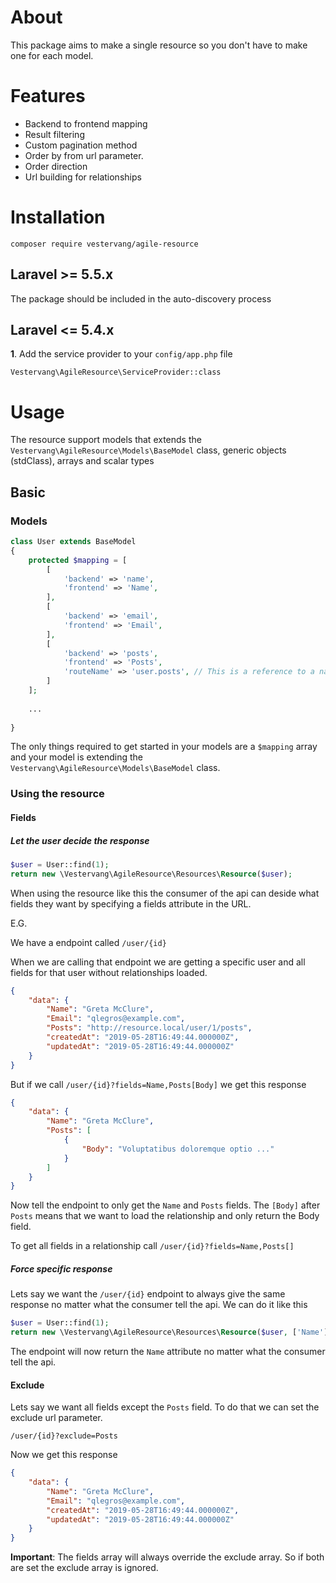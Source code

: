 # About
This package aims to make a single resource so you don't have to make one for each model.

# Features
* Backend to frontend mapping
* Result filtering
* Custom pagination method
* Order by from url parameter.
* Order direction
* Url building for relationships

# Installation

```
composer require vestervang/agile-resource
```

## Laravel >= 5.5.x

The package should be included in the auto-discovery process

## Laravel <= 5.4.x

__1__. Add the service provider to your ```config/app.php``` file 

```Vestervang\AgileResource\ServiceProvider::class```

# Usage

The resource support models that extends the ```Vestervang\AgileResource\Models\BaseModel``` class, generic objects (stdClass), arrays and scalar types

## Basic

### Models

```php
class User extends BaseModel
{
    protected $mapping = [
        [
            'backend' => 'name',
            'frontend' => 'Name',
        ],
        [
            'backend' => 'email',
            'frontend' => 'Email',
        ],
        [
            'backend' => 'posts',
            'frontend' => 'Posts',
            'routeName' => 'user.posts', // This is a reference to a named route
        ]
    ];
    
    ...
    
}
```

The only things required to get started in your models are a ```$mapping``` array and your model is extending the ```Vestervang\AgileResource\Models\BaseModel``` class.

### Using the resource

#### Fields
##### Let the user decide the response

```PHP
$user = User::find(1);
return new \Vestervang\AgileResource\Resources\Resource($user);
```
When using the resource like this the consumer of the api can deside what fields they want by specifying a fields attribute in the URL.

E.G.

We have a endpoint called ```/user/{id}```

When we are calling that endpoint we are getting a specific user and all fields for that user without relationships loaded.
```json
{
    "data": {
        "Name": "Greta McClure",
        "Email": "qlegros@example.com",
        "Posts": "http://resource.local/user/1/posts",
        "createdAt": "2019-05-28T16:49:44.000000Z",
        "updatedAt": "2019-05-28T16:49:44.000000Z"
    }
}
```

But if we call ```/user/{id}?fields=Name,Posts[Body]``` we get this response

```json
{
    "data": {
        "Name": "Greta McClure",
        "Posts": [
            {
                "Body": "Voluptatibus doloremque optio ..."
            }
        ]
    }
}
```

Now tell the endpoint to only get the ```Name``` and ```Posts``` fields. The ```[Body]``` after ```Posts``` means that we want to load the relationship and only return the Body field.

To get all fields in a relationship call ```/user/{id}?fields=Name,Posts[]```

##### Force specific response

Lets say we want the ```/user/{id}``` endpoint to always give the same response no matter what the consumer tell the api. We can do it like this

```PHP
$user = User::find(1);
return new \Vestervang\AgileResource\Resources\Resource($user, ['Name']);
```

The endpoint will now return the ```Name``` attribute no matter what the consumer tell the api.

#### Exclude

Lets say we want all fields except the ```Posts``` field. To do that we can set the exclude url parameter.

```/user/{id}?exclude=Posts```

Now we get this response

```json
{
    "data": {
        "Name": "Greta McClure",
        "Email": "qlegros@example.com",
        "createdAt": "2019-05-28T16:49:44.000000Z",
        "updatedAt": "2019-05-28T16:49:44.000000Z"
    }
}
```

__Important__: The fields array will always override the exclude array. So if both are set the exclude array is ignored.